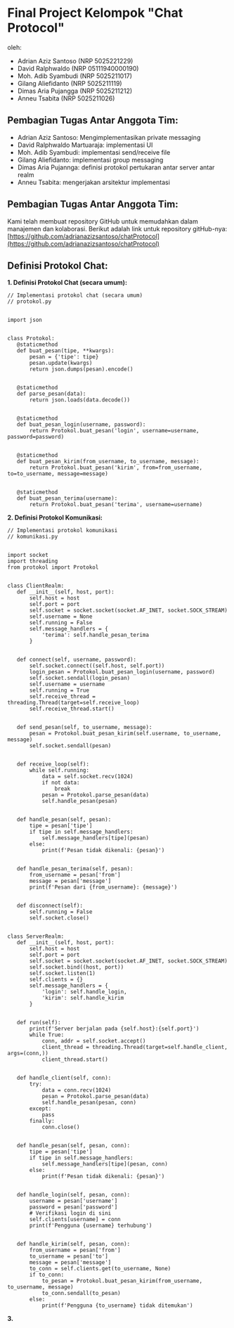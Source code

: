 # Final Project Kelompok "Chat Protocol"
oleh:
- Adrian Aziz Santoso (NRP 5025221229)
- David Ralphwaldo (NRP 05111940000190)
- Moh. Adib Syambudi (NRP 5025211017)
- Gilang Aliefidanto (NRP 5025211119)
- Dimas Aria Pujangga (NRP 5025211212)
- Anneu Tsabita (NRP 5025211026)

## Pembagian Tugas Antar Anggota Tim:
- Adrian Aziz Santoso: Mengimplementasikan private messaging
- David Ralphwaldo Martuaraja: implementasi UI
- Moh. Adib Syambudi: implementasi send/receive file
- Gilang Aliefidanto: implementasi group messaging
- Dimas Aria Pujannga: definisi protokol pertukaran antar server antar realm
- Anneu Tsabita: mengerjakan arsitektur implementasi 

## Pembagian Tugas Antar Anggota Tim:
Kami telah membuat repository GitHub untuk memudahkan dalam manajemen dan kolaborasi. Berikut adalah link untuk repository gitHub-nya:
[https://github.com/adrianazizsantoso/chatProtocol](https://github.com/adrianazizsantoso/chatProtocol)

## Definisi Protokol Chat:

**1. Definisi Protokol Chat (secara umum):**

```
// Implementasi protokol chat (secara umum)
// protokol.py


import json


class Protokol:
   @staticmethod
   def buat_pesan(tipe, **kwargs):
       pesan = {'tipe': tipe}
       pesan.update(kwargs)
       return json.dumps(pesan).encode()


   @staticmethod
   def parse_pesan(data):
       return json.loads(data.decode())


   @staticmethod
   def buat_pesan_login(username, password):
       return Protokol.buat_pesan('login', username=username, password=password)


   @staticmethod
   def buat_pesan_kirim(from_username, to_username, message):
       return Protokol.buat_pesan('kirim', from=from_username, to=to_username, message=message)


   @staticmethod
   def buat_pesan_terima(username):
       return Protokol.buat_pesan('terima', username=username)
```

**2. Definisi Protokol Komunikasi:**

```
// Implementasi protokol komunikasi
// komunikasi.py


import socket
import threading
from protokol import Protokol


class ClientRealm:
   def __init__(self, host, port):
       self.host = host
       self.port = port
       self.socket = socket.socket(socket.AF_INET, socket.SOCK_STREAM)
       self.username = None
       self.running = False
       self.message_handlers = {
           'terima': self.handle_pesan_terima
       }


   def connect(self, username, password):
       self.socket.connect((self.host, self.port))
       login_pesan = Protokol.buat_pesan_login(username, password)
       self.socket.sendall(login_pesan)
       self.username = username
       self.running = True
       self.receive_thread = threading.Thread(target=self.receive_loop)
       self.receive_thread.start()


   def send_pesan(self, to_username, message):
       pesan = Protokol.buat_pesan_kirim(self.username, to_username, message)
       self.socket.sendall(pesan)


   def receive_loop(self):
       while self.running:
           data = self.socket.recv(1024)
           if not data:
               break
           pesan = Protokol.parse_pesan(data)
           self.handle_pesan(pesan)


   def handle_pesan(self, pesan):
       tipe = pesan['tipe']
       if tipe in self.message_handlers:
           self.message_handlers[tipe](pesan)
       else:
           print(f'Pesan tidak dikenali: {pesan}')


   def handle_pesan_terima(self, pesan):
       from_username = pesan['from']
       message = pesan['message']
       print(f'Pesan dari {from_username}: {message}')


   def disconnect(self):
       self.running = False
       self.socket.close()


class ServerRealm:
   def __init__(self, host, port):
       self.host = host
       self.port = port
       self.socket = socket.socket(socket.AF_INET, socket.SOCK_STREAM)
       self.socket.bind((host, port))
       self.socket.listen(1)
       self.clients = {}
       self.message_handlers = {
           'login': self.handle_login,
           'kirim': self.handle_kirim
       }


   def run(self):
       print(f'Server berjalan pada {self.host}:{self.port}')
       while True:
           conn, addr = self.socket.accept()
           client_thread = threading.Thread(target=self.handle_client, args=(conn,))
           client_thread.start()


   def handle_client(self, conn):
       try:
           data = conn.recv(1024)
           pesan = Protokol.parse_pesan(data)
           self.handle_pesan(pesan, conn)
       except:
           pass
       finally:
           conn.close()


   def handle_pesan(self, pesan, conn):
       tipe = pesan['tipe']
       if tipe in self.message_handlers:
           self.message_handlers[tipe](pesan, conn)
       else:
           print(f'Pesan tidak dikenali: {pesan}')


   def handle_login(self, pesan, conn):
       username = pesan['username']
       password = pesan['password']
       # Verifikasi login di sini
       self.clients[username] = conn
       print(f'Pengguna {username} terhubung')


   def handle_kirim(self, pesan, conn):
       from_username = pesan['from']
       to_username = pesan['to']
       message = pesan['message']
       to_conn = self.clients.get(to_username, None)
       if to_conn:
           to_pesan = Protokol.buat_pesan_kirim(from_username, to_username, message)
           to_conn.sendall(to_pesan)
       else:
           print(f'Pengguna {to_username} tidak ditemukan')
```

**3.**
